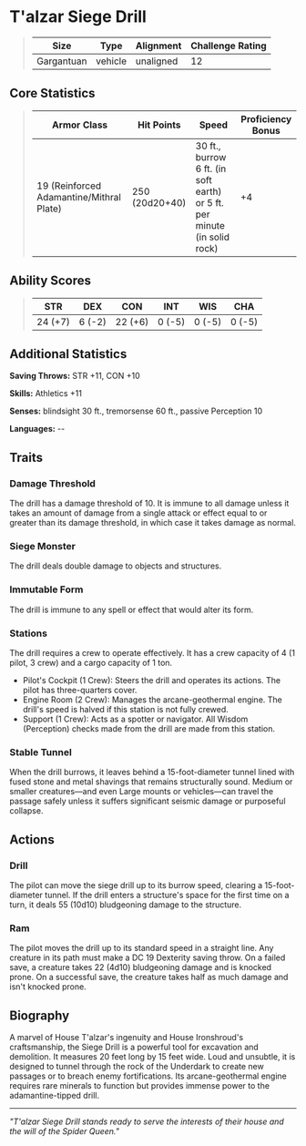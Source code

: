 # T'alzar Siege Drill

<link rel="stylesheet" href="../drow_theme.css">

> | **Size** | **Type** | **Alignment** | **Challenge Rating** |
> |----------|----------|---------------|----------------------|
> | Gargantuan | vehicle | unaligned | 12 |

## Core Statistics

> | **Armor Class** | **Hit Points** | **Speed** | **Proficiency Bonus** |
> |-----------------|----------------|-----------|------------------------|
> | 19 (Reinforced Adamantine/Mithral Plate) | 250 (20d20+40) | 30 ft., burrow 6 ft. (in soft earth) or 5 ft. per minute (in solid rock) | +4 |

## Ability Scores

> | **STR** | **DEX** | **CON** | **INT** | **WIS** | **CHA** |
> |---------|---------|---------|---------|---------|---------|
> | 24 (+7) | 6 (-2) | 22 (+6) | 0 (-5) | 0 (-5) | 0 (-5) |

## Additional Statistics

**Saving Throws:** STR +11, CON +10

**Skills:** Athletics +11

**Senses:** blindsight 30 ft., tremorsense 60 ft., passive Perception 10

**Languages:** --

## Traits

### Damage Threshold
The drill has a damage threshold of 10. It is immune to all damage unless it takes an amount of damage from a single attack or effect equal to or greater than its damage threshold, in which case it takes damage as normal.

### Siege Monster
The drill deals double damage to objects and structures.

### Immutable Form
The drill is immune to any spell or effect that would alter its form.

### Stations
The drill requires a crew to operate effectively. It has a crew capacity of 4 (1 pilot, 3 crew) and a cargo capacity of 1 ton.

* Pilot's Cockpit (1 Crew): Steers the drill and operates its actions. The pilot has three-quarters cover.
* Engine Room (2 Crew): Manages the arcane-geothermal engine. The drill's speed is halved if this station is not fully crewed.
* Support (1 Crew): Acts as a spotter or navigator. All Wisdom (Perception) checks made from the drill are made from this station.

### Stable Tunnel
When the drill burrows, it leaves behind a 15-foot-diameter tunnel lined with fused stone and metal shavings that remains structurally sound. Medium or smaller creatures—and even Large mounts or vehicles—can travel the passage safely unless it suffers significant seismic damage or purposeful collapse.

## Actions

### Drill
The pilot can move the siege drill up to its burrow speed, clearing a 15-foot-diameter tunnel. If the drill enters a structure's space for the first time on a turn, it deals 55 (10d10) bludgeoning damage to the structure.

### Ram
The pilot moves the drill up to its standard speed in a straight line. Any creature in its path must make a DC 19 Dexterity saving throw. On a failed save, a creature takes 22 (4d10) bludgeoning damage and is knocked prone. On a successful save, the creature takes half as much damage and isn't knocked prone.

## Biography

A marvel of House T'alzar's ingenuity and House Ironshroud's craftsmanship, the Siege Drill is a powerful tool for excavation and demolition. It measures 20 feet long by 15 feet wide. Loud and unsubtle, it is designed to tunnel through the rock of the Underdark to create new passages or to breach enemy fortifications. Its arcane-geothermal engine requires rare minerals to function but provides immense power to the adamantine-tipped drill.

---

*"T'alzar Siege Drill stands ready to serve the interests of their house and the will of the Spider Queen."*
